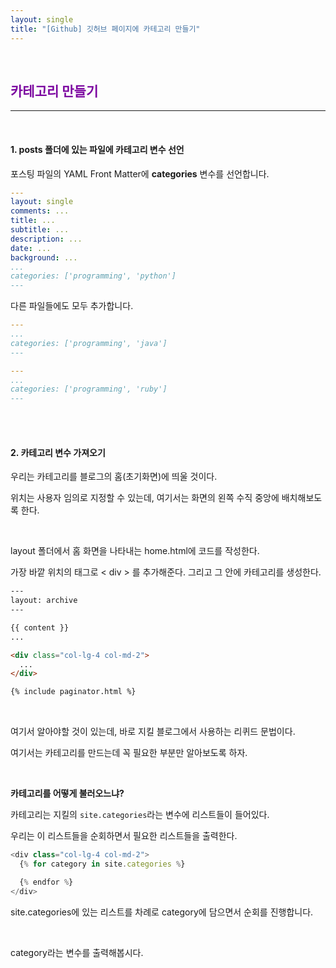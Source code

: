 ```yaml
---
layout: single
title: "[Github] 깃허브 페이지에 카테고리 만들기"
---
```




<br>

## <span style="color:rgb(124, 7, 160)">카테고리 만들기</span>

---

<br>

#### 1. posts 폴더에 있는 파일에 카테고리 변수 선언

포스팅 파일의 YAML Front Matter에 **categories** 변수를 선언합니다. 

```yaml
---
layout: single
comments: ...
title: ...
subtitle: ...
description: ...
date: ...
background: ...
...
categories: ['programming', 'python']
---
```

다른 파일들에도 모두 추가합니다. 

```yaml
---
...
categories: ['programming', 'java'] 
---
```

```yaml
---
...
categories: ['programming', 'ruby'] 
---
```

<br>

<br>

#### 2. 카테고리 변수 가져오기

우리는 카테고리를 블로그의 홈(초기화면)에 띄울 것이다. 

위치는 사용자 임의로 지정할 수 있는데, 여기서는 화면의 왼쪽 수직 중앙에 배치해보도록 한다. 

<br>

layout 폴더에서 홈 화면을 나타내는 home.html에 코드를 작성한다. 

가장 바깥 위치의 태그로 < div > 를 추가해준다.  그리고 그 안에 카테고리를 생성한다. 

```html
---
layout: archive
---

{{ content }}
...

<div class="col-lg-4 col-md-2">
  ...
</div>

{% include paginator.html %}
```

<br>

여기서 알아야할 것이 있는데, 바로 지킬 블로그에서 사용하는 리퀴드 문법이다. 

여기서는 카테고리를 만드는데 꼭 필요한 부분만 알아보도록 하자. 

<br>

**카테고리를 어떻게 불러오느냐?**

카테고리는 지킬의 `site.categories`라는 변수에 리스트들이 들어있다. 

우리는 이 리스트들을 순회하면서 필요한 리스트들을 출력한다. 

```javascript
<div class="col-lg-4 col-md-2">
  {% for category in site.categories %} 

  {% endfor %}
</div>
```

site.categories에 있는 리스트를 차례로 category에 담으면서 순회를 진행합니다. 

<br>

category라는 변수를 출력해봅시다. 































